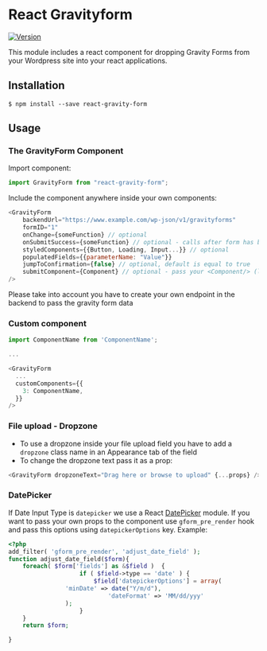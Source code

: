 # React Gravityform

[![Version](https://img.shields.io/npm/v/react-gravity-form.svg)](https://www.npmjs.com/package/react-gravity-form)

This module includes a react component for dropping Gravity Forms from your Wordpress site into your react applications.

## Installation

```
$ npm install --save react-gravity-form
```

## Usage

### The GravityForm Component

Import component:

```javascript
import GravityForm from "react-gravity-form";
```

Include the component anywhere inside your own components:

```javascript
<GravityForm
	backendUrl="https://www.example.com/wp-json/v1/gravityforms"
	formID="1"
	onChange={someFunction} // optional
	onSubmitSuccess={someFunction} // optional - calls after form has been submitted successfully
	styledComponents={{Button, Loading, Input...}} // optional
	populatedFields={{parameterName: "Value"}}
	jumpToConfirmation={false} // optional, default is equal to true
	submitComponent={Component} // optional - pass your <Component/> (like loading, another button...) to render in front of the submit button
/>
```

Please take into account you have to create your own endpoint in the backend to pass the gravity form data

### Custom component

```javascript
import ComponentName from 'ComponentName';

...

<GravityForm
  ...
  customComponents={{
    3: ComponentName,
  }}
/>
```

### File upload - Dropzone

- To use a dropzone inside your file upload field you have to add a `dropzone` class name in an Appearance tab of the field
- To change the dropzone text pass it as a prop:

```javascript
<GravityForm dropzoneText="Drag here or browse to upload" {...props} />
```

### DatePicker

If Date Input Type is `datepicker` we use a React <a target="_blank" href="https://github.com/Hacker0x01/react-datepicker">DatePicker</a> module. If you want to pass your own props to the component use `gform_pre_render` hook and pass this options using `datepickerOptions` key. Example:

```php
<?php
add_filter( 'gform_pre_render', 'adjust_date_field' );
function adjust_date_field($form){
	foreach( $form['fields'] as &$field )  {
					if ( $field->type == 'date' ) {
						$field['datepickerOptions'] = array(
          		'minDate' => date("Y/m/d"),
							'dateFormat' => 'MM/dd/yyy'
        		);
					}
	}
	return $form;

}
```
